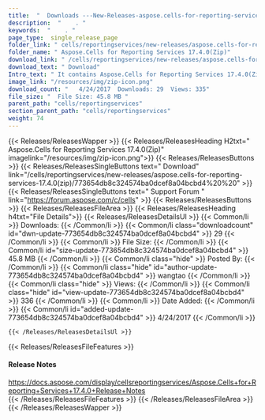 ```yaml
---
title:  "  Downloads ---New-Releases-aspose.cells-for-reporting-services-17.4.0(zip) . " 
description:  "    . " 
keywords:  "    . " 
page_type:  single_release_page
folder_link: " cells/reportingservices/new-releases/aspose.cells-for-reporting-services-17.4.0(zip)/"
folder_name: " Aspose.Cells for Reporting Services 17.4.0(Zip)"
download_link: " /cells/reportingservices/new-releases/aspose.cells-for-reporting-services-17.4.0(zip)/773654db8c324574ba0dcef8a04bcbd4"
download_text: " Download"
Intro_text: " It contains Aspose.Cells for Reporting Services 17.4.0(Zip) release."
image_link: "/resources/img/zip-icon.png"
download_count: "   4/24/2017  Downloads: 29  Views: 335"
file_size: "  File Size: 45.8 MB "
parent_path: "cells/reportingservices"
section_parent_path: "cells/reportingservices"
weight: 74 
---
```


{{< Releases/ReleasesWapper >}}
  {{< Releases/ReleasesHeading H2txt=" Aspose.Cells for Reporting Services 17.4.0(Zip)" imagelink="/resources/img/zip-icon.png">}}
  {{< Releases/ReleasesButtons >}}
    {{< Releases/ReleasesSingleButtons text=" Download" link="/cells/reportingservices/new-releases/aspose.cells-for-reporting-services-17.4.0(zip)/773654db8c324574ba0dcef8a04bcbd4%20%20" >}}
    {{< Releases/ReleasesSingleButtons text=" Support Forum " link="https://forum.aspose.com/c/cells" >}}
  {{< Releases/ReleasesButtons >}}
  {{< Releases/ReleasesFileArea >}}
    {{< Releases/ReleasesHeading h4txt="File Details">}}
    {{< Releases/ReleasesDetailsUl >}}
            {{< Common/li  >}} Downloads: {{< /Common/li >}} 
      {{< Common/li class="downloadcount" id="dwn-update-773654db8c324574ba0dcef8a04bcbd4" >}} 29 {{< /Common/li >}} 
      {{< Common/li  >}} File Size: {{< /Common/li >}} 
      {{< Common/li id="size-update-773654db8c324574ba0dcef8a04bcbd4" >}} 45.8 MB {{< /Common/li >}} 
      {{< Common/li  class="hide" >}} Posted By: {{< /Common/li >}} 
      {{< Common/li class="hide" id="author-update-773654db8c324574ba0dcef8a04bcbd4" >}} wangtao {{< /Common/li >}} 
      {{< Common/li class="hide"  >}} Views: {{< /Common/li >}} 
      {{< Common/li class="hide" id="view-update-773654db8c324574ba0dcef8a04bcbd4" >}} 336 {{< /Common/li >}} 
      {{< Common/li  >}} Date Added: {{< /Common/li >}} 
      {{< Common/li id="added-update-773654db8c324574ba0dcef8a04bcbd4" >}} 4/24/2017 {{< /Common/li >}} 

    {{< /Releases/ReleasesDetailsUl >}}

  {{< Releases/ReleasesFileFeatures >}}
      <h4>Release Notes</h4><div><a href="https://docs.aspose.com/display/cellsreportingservices/Aspose.Cells+for+Reporting+Services+17.4.0+Release+Notes">https://docs.aspose.com/display/cellsreportingservices/Aspose.Cells+for+Reporting+Services+17.4.0+Release+Notes</a></div>
  {{< /Releases/ReleasesFileFeatures >}}
 {{< /Releases/ReleasesFileArea >}}
{{< /Releases/ReleasesWapper >}}


